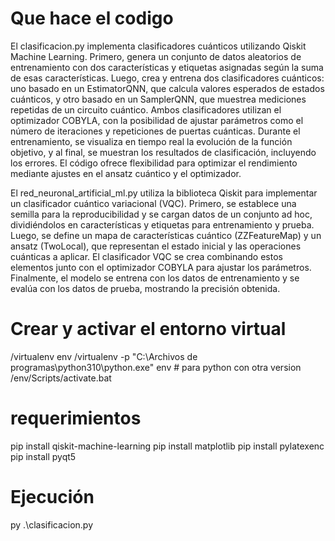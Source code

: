 
# Que hace el codigo

El clasificacion.py implementa clasificadores cuánticos utilizando Qiskit Machine Learning. Primero, genera un conjunto de datos aleatorios de entrenamiento con dos características y etiquetas asignadas según la suma de esas características. Luego, crea y entrena dos clasificadores cuánticos: uno basado en un EstimatorQNN, que calcula valores esperados de estados cuánticos, y otro basado en un SamplerQNN, que muestrea mediciones repetidas de un circuito cuántico. Ambos clasificadores utilizan el optimizador COBYLA, con la posibilidad de ajustar parámetros como el número de iteraciones y repeticiones de puertas cuánticas. Durante el entrenamiento, se visualiza en tiempo real la evolución de la función objetivo, y al final, se muestran los resultados de clasificación, incluyendo los errores. El código ofrece flexibilidad para optimizar el rendimiento mediante ajustes en el ansatz cuántico y el optimizador.

El red_neuronal_artificial_ml.py utiliza la biblioteca Qiskit para implementar un clasificador cuántico variacional (VQC). Primero, se establece una semilla para la reproducibilidad y se cargan datos de un conjunto ad hoc, dividiéndolos en características y etiquetas para entrenamiento y prueba. Luego, se define un mapa de características cuántico (ZZFeatureMap) y un ansatz (TwoLocal), que representan el estado inicial y las operaciones cuánticas a aplicar. El clasificador VQC se crea combinando estos elementos junto con el optimizador COBYLA para ajustar los parámetros. Finalmente, el modelo se entrena con los datos de entrenamiento y se evalúa con los datos de prueba, mostrando la precisión obtenida.



# Crear y activar el entorno virtual

/virtualenv env
/virtualenv -p "C:\Archivos de programas\python310\python.exe" env # para python con otra version
/env/Scripts/activate.bat

# requerimientos

pip install qiskit-machine-learning
pip install matplotlib
pip install pylatexenc
pip install pyqt5

# Ejecución
py .\clasificacion.py
